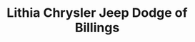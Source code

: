 ---
title: "Lithia Chrysler Jeep Dodge of Billings"
url: /billings/lithia-chrysler-jeep-dodge-of-billings/
shop: Autohaus
---